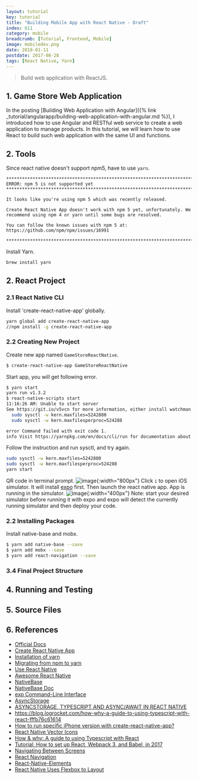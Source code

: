 ```yaml
---
layout: tutorial
key: tutorial
title: "Building Mobile App with React Native - Draft"
index: 611
category: mobile
breadcrumb: [Tutorial, Frontend, Mobile]
image: mobiledev.png
date: 2018-01-11
postdate: 2017-08-28
tags: [React Native, Yarn]
---
```


> Build web application with ReactJS.

## 1. Game Store Web Application
In the posting [Building Web Application with Angular]({% link _tutorial/angularapp/building-web-application-with-angular.md %}), I introduced how to use Angular and RESTful web service to create a web application to manage products. In this tutorial, we will learn how to use React to build such web application with the same UI and functions.

## 2. Tools
Since react native doesn't support npm5, have to use `yarn`.  
```raw
*******************************************************************************
ERROR: npm 5 is not supported yet
*******************************************************************************

It looks like you're using npm 5 which was recently released.

Create React Native App doesn't work with npm 5 yet, unfortunately. We
recommend using npm 4 or yarn until some bugs are resolved.

You can follow the known issues with npm 5 at:
https://github.com/npm/npm/issues/16991

*******************************************************************************
```
Install Yarn.
```sh
brew install yarn
```

## 2. React Project
### 2.1 React Native CLI
Install 'create-react-native-app' globally.
```sh
yarn global add create-react-native-app
//npm install -g create-react-native-app
```
### 2.2 Creating New Project
Create new app named `GameStoreReactNative`.
```sh
$ create-react-native-app GameStoreReactNative
```
Start app, you will get following error.
```sh
$ yarn start
yarn run v1.3.2
$ react-native-scripts start
11:16:26 AM: Unable to start server
See https://git.io/v5vcn for more information, either install watchman or run the following snippet:
  sudo sysctl -w kern.maxfiles=5242880
  sudo sysctl -w kern.maxfilesperproc=524288

error Command failed with exit code 1.
info Visit https://yarnpkg.com/en/docs/cli/run for documentation about this command.
```
Follow the instruction and run sysctl, and try again.
```sh
sudo sysctl -w kern.maxfiles=5242880
sudo sysctl -w kern.maxfilesperproc=524288
yarn start
```
QR code in terminal prompt.
![image](/public/images/frontend/611/qrcode.png){:width="800px"}
Click `i` to open iOS simulator. It will install [expo](https://expo.io/) first. Then launch the react native app. App is running in the simulator.
![image](/public/images/frontend/611/iphonex.png){:width="400px"}
Note: start your desired simulator before running it with expo and expo will detect the currently running simulator and then deploy your code.

### 2.2 Installing Packages
Install native-base and mobx.
```sh
$ yarn add native-base --save
$ yarn add mobx --save
$ yarn add react-navigation --save
```

### 3.4 Final Project Structure

## 4. Running and Testing


## 5. Source Files

## 6. References
* [Official Docs](https://facebook.github.io/react-native/docs/getting-started.html)
* [Create React Native App](https://github.com/react-community/create-react-native-app)
* [Installation of yarn](https://yarnpkg.com/lang/en/docs/install/)
* [Migrating from npm to yarn](https://yarnpkg.com/lang/en/docs/migrating-from-npm/)
* [Use React Native](http://www.reactnative.com/)
* [Awesome React Native](https://github.com/jondot/awesome-react-native)
* [NativeBase](https://github.com/GeekyAnts/NativeBase)
* [NativeBase Doc](https://docs.nativebase.io/)
* [exp Command-Line Interface](https://docs.expo.io/versions/latest/guides/exp-cli.html)
* [AsyncStorage](https://facebook.github.io/react-native/docs/asyncstorage.html)
* [ASYNCSTORAGE, TYPESCRIPT AND ASYNC/AWAIT IN REACT NATIVE](https://shellmonger.com/2017/08/21/asyncstorage-typescript-and-asyncawait-in-react-native/)
* https://blog.logrocket.com/how-why-a-guide-to-using-typescript-with-react-fffb76c61614
* [How to run specific iPhone version with create-react-native-app?](https://stackoverflow.com/questions/47100990/how-to-run-specific-iphone-version-with-create-react-native-app)
* [React Native Vector Icons](https://oblador.github.io/react-native-vector-icons/)
* [How & why: A guide to using Typescript with React](https://blog.logrocket.com/how-why-a-guide-to-using-typescript-with-react-fffb76c61614)
* [Tutorial: How to set up React, Webpack 3, and Babel, in 2017](https://www.valentinog.com/blog/react-webpack-babel/)
* [Navigating Between Screens](http://facebook.github.io/react-native/docs/navigation.html)
* [React Navigation](https://reactnavigation.org/docs/en/getting-started.html)
* [React-Native-Elements](https://react-native-training.github.io/react-native-elements/)
* [React Native Uses Flexbox to Layout](https://medium.com/react-native-training/react-native-uses-flexbox-to-layout-and-arrange-its-components-and-children-3dd4e8399bb)
